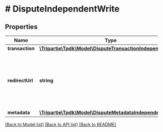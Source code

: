 # # DisputeIndependentWrite

## Properties

Name | Type | Description | Notes
------------ | ------------- | ------------- | -------------
**transaction** | [**\Tripartie\Tpdk\Model\DisputeTransactionIndependentWrite**](DisputeTransactionIndependentWrite.md) |  |
**redirectUrl** | **string** | Fill-in that field IF you intend to redirect your customer instead of using a WebView. | [optional]
**metadata** | [**\Tripartie\Tpdk\Model\DisputeMetadataIndependentWrite[]**](DisputeMetadataIndependentWrite.md) |  | [optional]

[[Back to Model list]](../../README.md#models) [[Back to API list]](../../README.md#endpoints) [[Back to README]](../../README.md)
